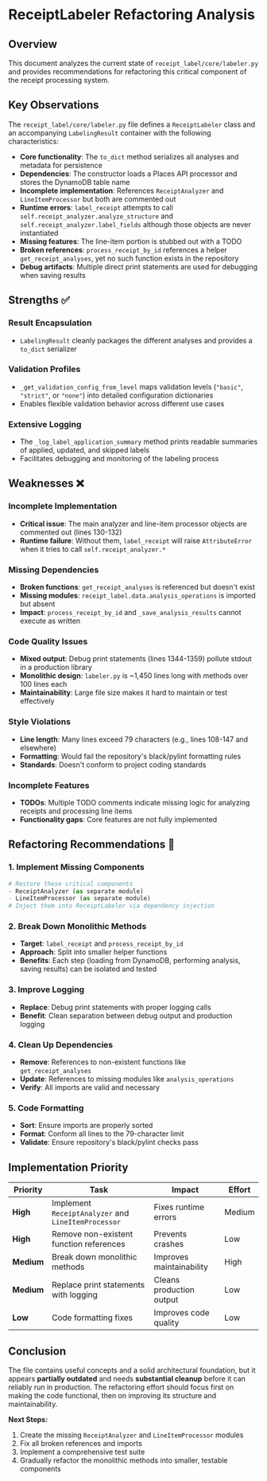 # ReceiptLabeler Refactoring Analysis

## Overview

This document analyzes the current state of `receipt_label/core/labeler.py` and provides recommendations for refactoring this critical component of the receipt processing system.

## Key Observations

The `receipt_label/core/labeler.py` file defines a `ReceiptLabeler` class and an accompanying `LabelingResult` container with the following characteristics:

- **Core functionality**: The `to_dict` method serializes all analyses and metadata for persistence
- **Dependencies**: The constructor loads a Places API processor and stores the DynamoDB table name
- **Incomplete implementation**: References `ReceiptAnalyzer` and `LineItemProcessor` but both are commented out
- **Runtime errors**: `label_receipt` attempts to call `self.receipt_analyzer.analyze_structure` and `self.receipt_analyzer.label_fields` although those objects are never instantiated
- **Missing features**: The line-item portion is stubbed out with a TODO
- **Broken references**: `process_receipt_by_id` references a helper `get_receipt_analyses`, yet no such function exists in the repository
- **Debug artifacts**: Multiple direct print statements are used for debugging when saving results

## Strengths ✅

### Result Encapsulation

- `LabelingResult` cleanly packages the different analyses and provides a `to_dict` serializer

### Validation Profiles

- `_get_validation_config_from_level` maps validation levels (`"basic"`, `"strict"`, or `"none"`) into detailed configuration dictionaries
- Enables flexible validation behavior across different use cases

### Extensive Logging

- The `_log_label_application_summary` method prints readable summaries of applied, updated, and skipped labels
- Facilitates debugging and monitoring of the labeling process

## Weaknesses ❌

### Incomplete Implementation

- **Critical issue**: The main analyzer and line-item processor objects are commented out (lines 130-132)
- **Runtime failure**: Without them, `label_receipt` will raise `AttributeError` when it tries to call `self.receipt_analyzer.*`

### Missing Dependencies

- **Broken functions**: `get_receipt_analyses` is referenced but doesn't exist
- **Missing modules**: `receipt_label.data.analysis_operations` is imported but absent
- **Impact**: `process_receipt_by_id` and `_save_analysis_results` cannot execute as written

### Code Quality Issues

- **Mixed output**: Debug print statements (lines 1344-1359) pollute stdout in a production library
- **Monolithic design**: `labeler.py` is ~1,450 lines long with methods over 100 lines each
- **Maintainability**: Large file size makes it hard to maintain or test effectively

### Style Violations

- **Line length**: Many lines exceed 79 characters (e.g., lines 108-147 and elsewhere)
- **Formatting**: Would fail the repository's black/pylint formatting rules
- **Standards**: Doesn't conform to project coding standards

### Incomplete Features

- **TODOs**: Multiple TODO comments indicate missing logic for analyzing receipts and processing line items
- **Functionality gaps**: Core features are not fully implemented

## Refactoring Recommendations 🔧

### 1. Implement Missing Components

```python
# Restore these critical components
- ReceiptAnalyzer (as separate module)
- LineItemProcessor (as separate module)
# Inject them into ReceiptLabeler via dependency injection
```

### 2. Break Down Monolithic Methods

- **Target**: `label_receipt` and `process_receipt_by_id`
- **Approach**: Split into smaller helper functions
- **Benefits**: Each step (loading from DynamoDB, performing analysis, saving results) can be isolated and tested

### 3. Improve Logging

- **Replace**: Debug print statements with proper logging calls
- **Benefit**: Clean separation between debug output and production logging

### 4. Clean Up Dependencies

- **Remove**: References to non-existent functions like `get_receipt_analyses`
- **Update**: References to missing modules like `analysis_operations`
- **Verify**: All imports are valid and necessary

### 5. Code Formatting

- **Sort**: Ensure imports are properly sorted
- **Format**: Conform all lines to the 79-character limit
- **Validate**: Ensure repository's black/pylint checks pass

## Implementation Priority

| Priority   | Task                                                | Impact                   | Effort |
| ---------- | --------------------------------------------------- | ------------------------ | ------ |
| **High**   | Implement `ReceiptAnalyzer` and `LineItemProcessor` | Fixes runtime errors     | Medium |
| **High**   | Remove non-existent function references             | Prevents crashes         | Low    |
| **Medium** | Break down monolithic methods                       | Improves maintainability | High   |
| **Medium** | Replace print statements with logging               | Cleans production output | Low    |
| **Low**    | Code formatting fixes                               | Improves code quality    | Low    |

## Conclusion

The file contains useful concepts and a solid architectural foundation, but it appears **partially outdated** and needs **substantial cleanup** before it can reliably run in production. The refactoring effort should focus first on making the code functional, then on improving its structure and maintainability.

**Next Steps:**

1. Create the missing `ReceiptAnalyzer` and `LineItemProcessor` modules
2. Fix all broken references and imports
3. Implement a comprehensive test suite
4. Gradually refactor the monolithic methods into smaller, testable components
